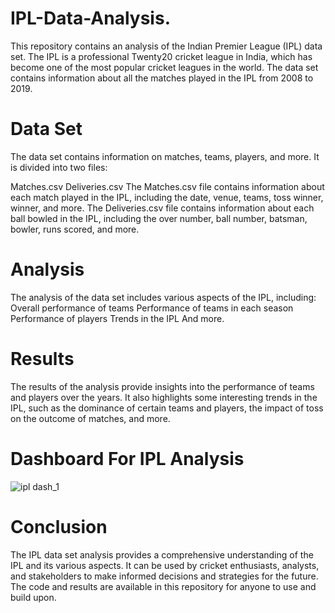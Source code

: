 # IPL-Data-Analysis.
This repository contains an analysis of the Indian Premier League (IPL) data set. The IPL is a professional Twenty20 cricket league in India, which has become one of the most popular cricket leagues in the world. The data set contains information about all the matches played in the IPL from 2008 to 2019.
# Data Set
The data set contains information on matches, teams, players, and more. It is divided into two files:

Matches.csv
Deliveries.csv
The Matches.csv file contains information about each match played in the IPL, including the date, venue, teams, toss winner, winner, and more. The Deliveries.csv file contains information about each ball bowled in the IPL, including the over number, ball number, batsman, bowler, runs scored, and more.

# Analysis
The analysis of the data set includes various aspects of the IPL, including:
Overall performance of teams
Performance of teams in each season
Performance of players
Trends in the IPL
And more.

# Results
The results of the analysis provide insights into the performance of teams and players over the years. It also highlights some interesting trends in the IPL, such as the dominance of certain teams and players, the impact of toss on the outcome of matches, and more.

# Dashboard For IPL Analysis
![ipl dash_1](https://user-images.githubusercontent.com/113959612/226953265-8190cf80-cecd-49d1-98f3-485c2fb76f13.PNG)

# Conclusion
The IPL data set analysis provides a comprehensive understanding of the IPL and its various aspects. It can be used by cricket enthusiasts, analysts, and stakeholders to make informed decisions and strategies for the future. The code and results are available in this repository for anyone to use and build upon.





